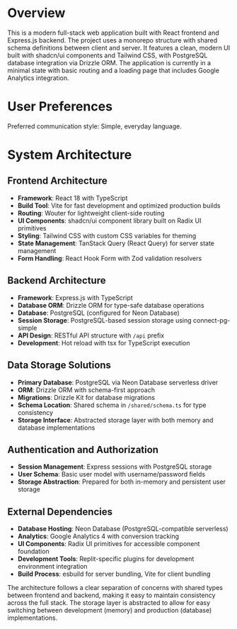 # Overview

This is a modern full-stack web application built with React frontend and Express.js backend. The project uses a monorepo structure with shared schema definitions between client and server. It features a clean, modern UI built with shadcn/ui components and Tailwind CSS, with PostgreSQL database integration via Drizzle ORM. The application is currently in a minimal state with basic routing and a loading page that includes Google Analytics integration.

# User Preferences

Preferred communication style: Simple, everyday language.

# System Architecture

## Frontend Architecture
- **Framework**: React 18 with TypeScript
- **Build Tool**: Vite for fast development and optimized production builds
- **Routing**: Wouter for lightweight client-side routing
- **UI Components**: shadcn/ui component library built on Radix UI primitives
- **Styling**: Tailwind CSS with custom CSS variables for theming
- **State Management**: TanStack Query (React Query) for server state management
- **Form Handling**: React Hook Form with Zod validation resolvers

## Backend Architecture
- **Framework**: Express.js with TypeScript
- **Database ORM**: Drizzle ORM for type-safe database operations
- **Database**: PostgreSQL (configured for Neon Database)
- **Session Storage**: PostgreSQL-based session storage using connect-pg-simple
- **API Design**: RESTful API structure with `/api` prefix
- **Development**: Hot reload with tsx for TypeScript execution

## Data Storage Solutions
- **Primary Database**: PostgreSQL via Neon Database serverless driver
- **ORM**: Drizzle ORM with schema-first approach
- **Migrations**: Drizzle Kit for database migrations
- **Schema Location**: Shared schema in `/shared/schema.ts` for type consistency
- **Storage Interface**: Abstracted storage layer with both memory and database implementations

## Authentication and Authorization
- **Session Management**: Express sessions with PostgreSQL storage
- **User Schema**: Basic user model with username/password fields
- **Storage Abstraction**: Prepared for both in-memory and persistent user storage

## External Dependencies
- **Database Hosting**: Neon Database (PostgreSQL-compatible serverless)
- **Analytics**: Google Analytics 4 with conversion tracking
- **UI Components**: Radix UI primitives for accessible component foundation
- **Development Tools**: Replit-specific plugins for development environment integration
- **Build Process**: esbuild for server bundling, Vite for client bundling

The architecture follows a clear separation of concerns with shared types between frontend and backend, making it easy to maintain consistency across the full stack. The storage layer is abstracted to allow for easy switching between development (memory) and production (database) implementations.